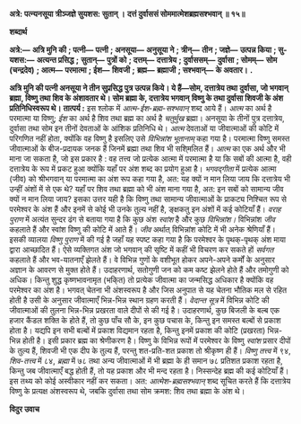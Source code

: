 **अत्रे: पत्न्यनसूया त्रीञ्जज्ञे सुयशस: सुतान् ।** **दत्तं दुर्वाससं सोममात्मेशब्रह्मसश्भवान् ॥ १५॥** 

**शब्दार्थ** 

**अत्रे:—** **अत्रि मुनि की** **; पत्नी—** **पत्नी** **; अनसूया—** **अनुसूया ने** **; त्रीन्—** **तीन** **; जज्ञे—** **उत्पन्न किया** **; सु-यशस:—** **अत्यन्त प्रसिद्ध** **;** **सुतान्—** **पुत्रों को** **; दत्तम्—** **दत्तात्रेय** **; दुर्वाससम्—** **दुर्वासा** **; सोमम्—** **सोम (चन्द्रदेव)** **; आत्म—** **परमात्मा** **; ईश—** **शिवजी** **;** **ब्रह्म—** **ब्रह्माजी** **; सश्भवान्—** **के अवतार।** **.** 

**अत्रि मुनि की पत्नी अनसूया ने तीन सुप्रसिद्ध पुत्र उत्पन्न किये। ये हैं—सोम, दत्तात्रेय तथा** **दुर्वासा, जो भगवान् ब्रह्मा, विष्णु तथा शिव के अंशावतार थे। सोम ब्रह्मा के, दत्तात्रेय भगवान्** **विष्णु के तथा दुर्वासा शिवजी के अंश प्रतिनिधिस्वरूप थे।** **तात्पर्य :** इस श्लोक में *आत्म-ईश-ब्रह्म-सश्भवान्* शब्द आये हैं। *आत्म* का अर्थ है परमात्मा या विष्णु; *ईश* का अर्थ है शिव तथा ब्रह्म का अर्थ है *चतुर्मुख* ब्रह्मा। अनसूया के तीनों पुत्र दत्तात्रेय, दुर्वासा तथा सोम इन तीनों देवताओं के आंशिक प्रतिनिधि थे। *आत्म* देवताओं या जीवात्माओं की कोटि में परिगणित नहीं होता, क्योंकि वह विष्णु है इसलिए उसे *विभिन्नांश भूतानाम्* कहा गया है। परमात्मा विष्णु समस्त जीवात्माओं के बीज-प्रदायक जनक हैं जिनमें ब्रह्मा तथा शिव भी सशि्मलित हैं। *आत्म* का एक अर्थ और भी माना जा सकता है, जो इस प्रकार है : वह तत्त्व जो प्रत्येक आत्मा में परमात्मा है या कि सबों की आत्मा है, वही दत्तात्रेय के रूप में प्रकट हुआ क्योंकि यहाँ पर अंश शब्द का प्रयोग हुआ है। *भगवद्गीता* में प्रत्येक आत्मा (जीव) को श्रीभगवान् या परमात्मा का अंश रूप कहा गया है, अत: यह क्यों न मान लिया जाय कि दत्तात्रेय भी उन्हीं अंशों में से एक थे? यहाँ पर शिव तथा ब्रह्मा को भी अंश माना गया है, अत: इन सबों को सामान्य जीव क्यों न मान लिया जाय? इसका उत्तर यही है कि विष्णु तथा सामान्य जीवात्माओं के प्राकट्य निश्चित रूप से परमेश्वर के अंश हैं और इनमें से कोई भी उनके तुल्य नहीं है, ङ्क्षकतु इन अंशों में कई कोटियाँ हैं। *वराह पुराण* में अत्यंत सुन्दर ढंग से बताया गया है कि कुछ अंश *स्वांश* है और कुछ *विभिन्नांश।* विभिन्नांश *जीव* कहलाते हैं और स्वांश विष्णु की कोटि में आते हैं। *जीव* अर्थात् विभिन्नांश कोटि में भी अनेक श्रेणियाँ हैं। इसकी व्यालया *विष्णु पुराण* में की गई है जहाँ यह स्पष्ट कहा गया है कि परमेश्वर के पृथक्-पृथक् अंश माया द्वारा आच्छादित हैं। ऐसे व्यक्तिगत अंश जो भगवान् की सृष्टि में कहीं भी विचरण कर सकते हों *सर्वगत*  कहलाते हैं और भव-यातनाएँ झेलते हैं। वे विभिन्न गुणों के वशीभूत होकर अपने-अपने कर्मों के अनुसार अज्ञान के आवरण से मुक्त होते हैं। उदाहरणार्थ, सतोगुणी जन को कम कष्ट झेलने होते हैं और तमोगुणी को अधिक। किन्तु शुद्ध कृष्णभावनामृत (भकि्त) तो प्रत्येक जीवात्मा का जन्मसिद्ध अधिकार है क्योंकि वह परमेश्वर का अंश है। भगवत् चेतना भी अंशस्वरूप है और जिस अनुपात से यह चेतना भौतिक मल से रहित होती है उसी के अनुसार जीवात्माएँ भिन्न-भिन्न स्थान ग्रहण करती हैं। *वेदान्त सूत्र* में विभिन्न कोटि की जीवात्माओं की तुलना भिन्न-भिन्न प्रखरता वाले दीपों से की गई है। उदाहरणार्थ, कुछ बिजली के बल्ब एक हजार कैंडल शक्ति के होते हैं, तो कुछ पाँच सौ के, इन कुछ पचास के, किन्तु इन समस्त बल्बों से प्रकाश होता है। यद्यपि इन सभी बल्बों में प्रकाश विद्यमान रहता है, किन्तु इनमें प्रकाश की कोटि (प्रखरता) भिन्न-भिन्न होती है। इसी प्रकार ब्रह्म का श्रेणीकरण है। विष्णु के विभिन्न रूपों में परमेश्वर के विष्णु *स्वांश* प्रसार दीपों के तुल्य हैं, शिवजी भी एक दीप के तुल्य हैं, परन्तु शत-प्रति-शत प्रकाश तो श्रीकृष्ण ही हैं। *विष्णु तत्त्व* में ९४, *शिव-तत्त्व* में ८४, *ब्रह्मा*  में ७८ तथा अन्य जीवात्माओं में भी ब्रह्मा के ही समान ७८ प्रतिशत प्रकाश रहता है, किन्तु जब जीवात्माएँ बद्ध होती हैं, तो यह प्रकाश और भी मन्द रहता है। निस्सन्देह ब्रह्म की कई कोटियाँ हैं। इस तथ्य को कोई अस्वीकार नहीं कर सकता। अत: *आत्मेश-ब्रह्मसश्भवान्* शब्द सूचित करते हैं कि दत्तात्रेय विष्णु के प्रत्यक्ष अंशस्वरूप थे, जबकि दुर्वासा तथा सोम क्रमश: शिव तथा ब्रह्मा के अंश थे।  

**विदुर उवाच** 